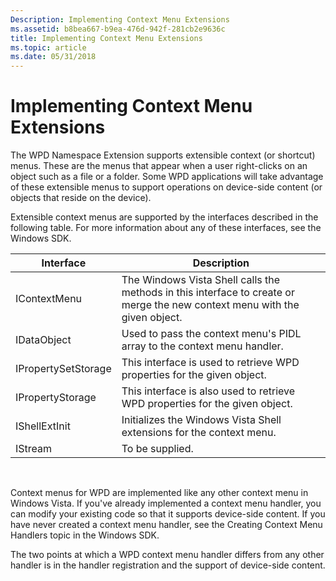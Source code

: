 ```yaml
---
Description: Implementing Context Menu Extensions
ms.assetid: b8bea667-b9ea-476d-942f-281cb2e9636c
title: Implementing Context Menu Extensions
ms.topic: article
ms.date: 05/31/2018
---
```


# Implementing Context Menu Extensions

The WPD Namespace Extension supports extensible context (or shortcut) menus. These are the menus that appear when a user right-clicks on an object such as a file or a folder. Some WPD applications will take advantage of these extensible menus to support operations on device-side content (or objects that reside on the device).

Extensible context menus are supported by the interfaces described in the following table. For more information about any of these interfaces, see the Windows SDK.



| Interface           | Description                                                                                                                |
|---------------------|----------------------------------------------------------------------------------------------------------------------------|
| IContextMenu        | The Windows Vista Shell calls the methods in this interface to create or merge the new context menu with the given object. |
| IDataObject         | Used to pass the context menu's PIDL array to the context menu handler.                                                    |
| IPropertySetStorage | This interface is used to retrieve WPD properties for the given object.                                                    |
| IPropertyStorage    | This interface is also used to retrieve WPD properties for the given object.                                               |
| IShellExtInit       | Initializes the Windows Vista Shell extensions for the context menu.                                                       |
| IStream             | To be supplied.                                                                                                            |



 

Context menus for WPD are implemented like any other context menu in Windows Vista. If you've already implemented a context menu handler, you can modify your existing code so that it supports device-side content. If you have never created a context menu handler, see the Creating Context Menu Handlers topic in the Windows SDK.

The two points at which a WPD context menu handler differs from any other handler is in the handler registration and the support of device-side content.

 

 



